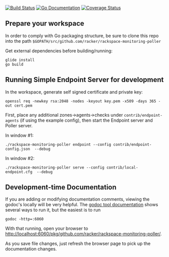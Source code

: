 [![Build Status](https://travis-ci.org/racker/rackspace-monitoring-poller.svg?branch=master)](https://travis-ci.org/racker/rackspace-monitoring-poller)
[![Go Documentation](https://godoc.org/github.com/racker/rackerspace-monitoring-poller?status.svg)](https://godoc.org/github.com/racker/rackspace-monitoring-poller)
[![Coverage Status](https://coveralls.io/repos/github/racker/rackspace-monitoring-poller/badge.svg?branch=master)](https://coveralls.io/github/racker/rackspace-monitoring-poller?branch=master)

## Prepare your workspace

In order to comply with Go packaging structure, be sure to clone this repo 
into the path `$GOPATH/src/github.com/racker/rackspace-monitoring-poller`

Get external dependencies before building/running:

```
glide install
go build
```

## Running Simple Endpoint Server for development

In the workspace, generate self signed certificate and private key:
 
```
openssl req -newkey rsa:2048 -nodes -keyout key.pem -x509 -days 365 -out cert.pem
```

First, place any additional zones->agents->checks under `contrib/endpoint-agents` (if using the example config), then
start the Endpoint server and Poller server.

In window #1:

    ./rackspace-monitoring-poller endpoint --config contrib/endpoint-config.json  --debug
    
In window #2:

    ./rackspace-monitoring-poller serve --config contrib/local-endpoint.cfg  --debug
    
## Development-time Documentation

If you are adding or modifying documentation comments, viewing the godoc's locally will be very helpful. 
The [godoc tool documentation](https://godoc.org/golang.org/x/tools/cmd/godoc) shows several ways to
run it, but the easiest is to run

    godoc -http=:6060
    
With that running, open your browser to [http://localhost:6060/pkg/github.com/racker/rackspace-monitoring-poller/]().

As you save file changes, just refresh the browser page to pick up the documentation changes.

